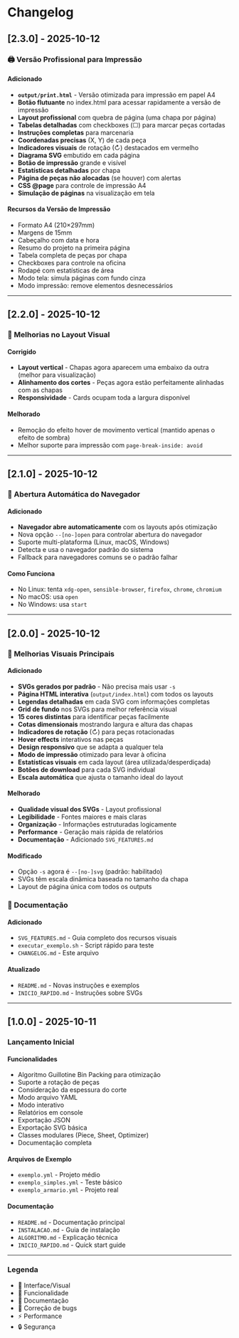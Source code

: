 # Changelog

## [2.3.0] - 2025-10-12

### 🖨️ Versão Profissional para Impressão

#### Adicionado
- **`output/print.html`** - Versão otimizada para impressão em papel A4
- **Botão flutuante** no index.html para acessar rapidamente a versão de impressão
- **Layout profissional** com quebra de página (uma chapa por página)
- **Tabelas detalhadas** com checkboxes (☐) para marcar peças cortadas
- **Instruções completas** para marcenaria
- **Coordenadas precisas** (X, Y) de cada peça
- **Indicadores visuais** de rotação (↻) destacados em vermelho
- **Diagrama SVG** embutido em cada página
- **Botão de impressão** grande e visível
- **Estatísticas detalhadas** por chapa
- **Página de peças não alocadas** (se houver) com alertas
- **CSS @page** para controle de impressão A4
- **Simulação de páginas** na visualização em tela

#### Recursos da Versão de Impressão
- Formato A4 (210×297mm)
- Margens de 15mm
- Cabeçalho com data e hora
- Resumo do projeto na primeira página
- Tabela completa de peças por chapa
- Checkboxes para controle na oficina
- Rodapé com estatísticas de área
- Modo tela: simula páginas com fundo cinza
- Modo impressão: remove elementos desnecessários

---

## [2.2.0] - 2025-10-12

### 🎨 Melhorias no Layout Visual

#### Corrigido
- **Layout vertical** - Chapas agora aparecem uma embaixo da outra (melhor para visualização)
- **Alinhamento dos cortes** - Peças agora estão perfeitamente alinhadas com as chapas
- **Responsividade** - Cards ocupam toda a largura disponível

#### Melhorado
- Remoção do efeito hover de movimento vertical (mantido apenas o efeito de sombra)
- Melhor suporte para impressão com `page-break-inside: avoid`

---

## [2.1.0] - 2025-10-12

### 🚀 Abertura Automática do Navegador

#### Adicionado
- **Navegador abre automaticamente** com os layouts após otimização
- Nova opção `--[no-]open` para controlar abertura do navegador
- Suporte multi-plataforma (Linux, macOS, Windows)
- Detecta e usa o navegador padrão do sistema
- Fallback para navegadores comuns se o padrão falhar

#### Como Funciona
- No Linux: tenta `xdg-open`, `sensible-browser`, `firefox`, `chrome`, `chromium`
- No macOS: usa `open`
- No Windows: usa `start`

---

## [2.0.0] - 2025-10-12

### 🎨 Melhorias Visuais Principais

#### Adicionado
- **SVGs gerados por padrão** - Não precisa mais usar `-s`
- **Página HTML interativa** (`output/index.html`) com todos os layouts
- **Legendas detalhadas** em cada SVG com informações completas
- **Grid de fundo** nos SVGs para melhor referência visual
- **15 cores distintas** para identificar peças facilmente
- **Cotas dimensionais** mostrando largura e altura das chapas
- **Indicadores de rotação** (↻) para peças rotacionadas
- **Hover effects** interativos nas peças
- **Design responsivo** que se adapta a qualquer tela
- **Modo de impressão** otimizado para levar à oficina
- **Estatísticas visuais** em cada layout (área utilizada/desperdiçada)
- **Botões de download** para cada SVG individual
- **Escala automática** que ajusta o tamanho ideal do layout

#### Melhorado
- **Qualidade visual dos SVGs** - Layout profissional
- **Legibilidade** - Fontes maiores e mais claras
- **Organização** - Informações estruturadas logicamente
- **Performance** - Geração mais rápida de relatórios
- **Documentação** - Adicionado `SVG_FEATURES.md`

#### Modificado
- Opção `-s` agora é `--[no-]svg` (padrão: habilitado)
- SVGs têm escala dinâmica baseada no tamanho da chapa
- Layout de página única com todos os outputs

### 📄 Documentação

#### Adicionado
- `SVG_FEATURES.md` - Guia completo dos recursos visuais
- `executar_exemplo.sh` - Script rápido para teste
- `CHANGELOG.md` - Este arquivo

#### Atualizado
- `README.md` - Novas instruções e exemplos
- `INICIO_RAPIDO.md` - Instruções sobre SVGs

---

## [1.0.0] - 2025-10-11

### Lançamento Inicial

#### Funcionalidades
- Algoritmo Guillotine Bin Packing para otimização
- Suporte a rotação de peças
- Consideração da espessura do corte
- Modo arquivo YAML
- Modo interativo
- Relatórios em console
- Exportação JSON
- Exportação SVG básica
- Classes modulares (Piece, Sheet, Optimizer)
- Documentação completa

#### Arquivos de Exemplo
- `exemplo.yml` - Projeto médio
- `exemplo_simples.yml` - Teste básico
- `exemplo_armario.yml` - Projeto real

#### Documentação
- `README.md` - Documentação principal
- `INSTALACAO.md` - Guia de instalação
- `ALGORITMO.md` - Explicação técnica
- `INICIO_RAPIDO.md` - Quick start guide

---

### Legenda
- 🎨 Interface/Visual
- 🔧 Funcionalidade
- 📄 Documentação
- 🐛 Correção de bugs
- ⚡ Performance
- 🔒 Segurança

